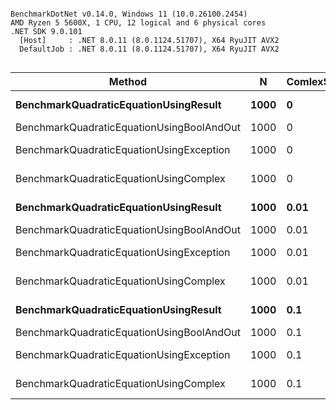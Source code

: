 ```

BenchmarkDotNet v0.14.0, Windows 11 (10.0.26100.2454)
AMD Ryzen 5 5600X, 1 CPU, 12 logical and 6 physical cores
.NET SDK 9.0.101
  [Host]     : .NET 8.0.11 (8.0.1124.51707), X64 RyuJIT AVX2
  DefaultJob : .NET 8.0.11 (8.0.1124.51707), X64 RyuJIT AVX2


```
| Method                                    | N    | ComlexSolutionPercentage | Mean         | Error       | StdDev      | Gen0   | Allocated |
|------------------------------------------ |----- |------------------------- |-------------:|------------:|------------:|-------:|----------:|
| **BenchmarkQuadraticEquationUsingResult**     | **1000** | **0**                        |   **9,593.5 ns** |    **65.00 ns** |    **54.28 ns** | **3.8147** |   **64000 B** |
| BenchmarkQuadraticEquationUsingBoolAndOut | 1000 | 0                        |     890.8 ns |     4.10 ns |     3.83 ns |      - |         - |
| BenchmarkQuadraticEquationUsingException  | 1000 | 0                        |   1,542.1 ns |     4.33 ns |     3.38 ns |      - |         - |
| BenchmarkQuadraticEquationUsingComplex    | 1000 | 0                        |  12,449.1 ns |   182.62 ns |   161.88 ns |      - |         - |
| **BenchmarkQuadraticEquationUsingResult**     | **1000** | **0.01**                     |   **6,508.3 ns** |   **122.41 ns** |   **120.22 ns** | **3.8223** |   **64000 B** |
| BenchmarkQuadraticEquationUsingBoolAndOut | 1000 | 0.01                     |     967.1 ns |     8.14 ns |     6.80 ns |      - |         - |
| BenchmarkQuadraticEquationUsingException  | 1000 | 0.01                     |  51,127.6 ns |   585.51 ns |   519.04 ns | 0.1831 |    3120 B |
| BenchmarkQuadraticEquationUsingComplex    | 1000 | 0.01                     |  12,431.4 ns |   141.62 ns |   125.54 ns |      - |         - |
| **BenchmarkQuadraticEquationUsingResult**     | **1000** | **0.1**                      |   **6,849.5 ns** |   **135.61 ns** |   **190.10 ns** | **3.8223** |   **64000 B** |
| BenchmarkQuadraticEquationUsingBoolAndOut | 1000 | 0.1                      |     923.4 ns |     3.94 ns |     3.29 ns |      - |         - |
| BenchmarkQuadraticEquationUsingException  | 1000 | 0.1                      | 328,193.3 ns | 2,823.63 ns | 2,641.23 ns | 0.9766 |   20880 B |
| BenchmarkQuadraticEquationUsingComplex    | 1000 | 0.1                      |  12,665.3 ns |   201.93 ns |   179.01 ns |      - |         - |
